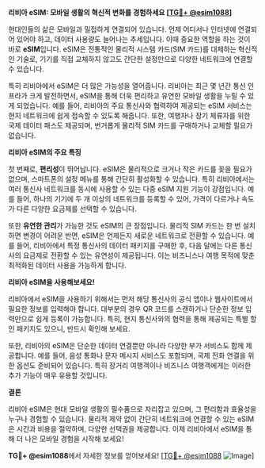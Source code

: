 **리비아 eSIM: 모바일 생활의 혁신적 변화를 경험하세요 [[TG💪+ @esim1088](https://t.me/s/esim1088)]**

현대인들의 삶은 모바일과 밀접하게 연결되어 있습니다. 언제 어디서나 인터넷에 연결되어 있어야 하고, 데이터 사용량도 늘어나는 추세입니다. 이때 중요한 역할을 하는 것이 바로 **eSIM**입니다. eSIM은 전통적인 물리적 시스템 카드(SIM 카드)를 대체하는 혁신적인 기술로, 기기를 직접 교체하지 않고도 간단한 설정만으로 다양한 네트워크에 연결할 수 있습니다.

특히 리비아에서 eSIM은 더 많은 가능성을 열어줍니다. 리비아는 최근 몇 년간 통신 인프라가 크게 발전하면서, eSIM을 통해 더욱 편리하고 유연한 모바일 생활을 누릴 수 있게 되었습니다. 예를 들어, 리비아의 주요 통신사와 협력하여 제공되는 eSIM 서비스는 현지 네트워크에 쉽게 접속할 수 있도록 해줍니다. 또한, 여행자나 장기 체류자를 위한 국제 데이터 패스도 제공되며, 번거롭게 물리적 SIM 카드를 구매하거나 교체할 필요가 없습니다.

**리비아 eSIM의 주요 특징**

첫 번째로, **편리성**이 뛰어납니다. eSIM은 물리적으로 크거나 작은 카드를 꽂을 필요가 없으며, 스마트폰의 설정 메뉴를 통해 간단히 활성화할 수 있습니다. 특히 리비아에서는 여러 통신사 네트워크를 동시에 사용할 수 있는 다중 eSIM 지원 기능이 강점입니다. 예를 들어, 하나의 기기에 두 개 이상의 네트워크를 등록할 수 있어, 가격이 다르거나 속도가 다른 다양한 요금제를 선택할 수 있습니다.

또한 **유연한 관리**가 가능한 것도 eSIM의 큰 장점입니다. 물리적 SIM 카드는 한 번 설치하면 변경이 어려운 반면, eSIM은 언제든지 새로운 네트워크로 전환할 수 있습니다. 예를 들어, 리비아에서 특정 통신사의 데이터 패키지를 구매한 후, 다음 달에는 다른 통신사의 요금제로 전환할 수 있는 유연성이 제공됩니다. 이는 비즈니스나 여행 목적에 맞춘 최적화된 데이터 사용을 가능하게 합니다.

**리비아 eSIM을 사용해보세요!**

리비아에서 eSIM을 사용하기 위해서는 먼저 해당 통신사의 공식 앱이나 웹사이트에서 필요한 정보를 입력해야 합니다. 대부분의 경우 QR 코드를 스캔하거나 단순한 정보 입력만으로 쉽게 등록이 가능합니다. 특히, 현지 통신사와의 협력을 통해 제공되는 특별 할인 패키지도 있으니, 반드시 확인해 보세요.

또한, 리비아의 eSIM은 단순한 데이터 연결뿐만 아니라 다양한 부가 서비스도 함께 제공합니다. 예를 들어, 음성 통화나 문자 메시지 서비스도 포함되며, 국제 전화 연결을 위한 옵션도 준비되어 있습니다. 특히 장거리 여행객이나 비즈니스 여행객에게는 이러한 추가 기능이 매우 유용할 것입니다.

**결론**

리비아 eSIM은 현대 모바일 생활의 필수품으로 자리잡고 있으며, 그 편리함과 효율성을 누구나 경험할 수 있습니다. 물리적 제약 없이 간단히 네트워크에 연결할 수 있는 eSIM은 시간과 비용을 절약하며, 다양한 선택권을 제공합니다. 이제 리비아에서 eSIM을 통해 더 나은 모바일 경험을 시작해 보세요! 

**TG💪+ @esim1088**에서 자세한 정보를 얻어보세요! [[TG💪+ @esim1088](https://t.me/s/esim1088) ![Image](https://i.postimg.cc/Y0z9fWf4/image.png)]